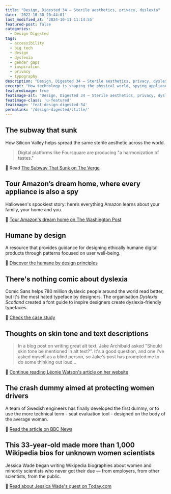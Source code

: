 ```yaml
---
title: "Design, Digested 34 – Sterile aesthetics, privacy, dyslexia"
date: '2022-10-30 20:44:01'
last_modified_at: '2024-10-11 11:14:55'
featured-post: false
categories:
  - Design Digested
tags:
  - accessibility
  - big tech
  - design
  - dyslexia
  - gender gaps
  - inspiration
  - privacy
  - typography
description: "Design, Digested 34 – Sterile aesthetics, privacy, dyslexia"
excerpt: "How technology is shaping the physical world, spying appliances, dyslexia-friendly typefaces and more."
featuredimage: true
featimage-alt: "Design, Digested 34 – Sterile aesthetics, privacy, dyslexia"
featimage-class: 'u-featured'
featimage: 'feat-design-digested-34'
permalink: '/design-digested/:title/'
---
```

## The subway that sunk

How Silicon Valley helps spread the same sterile aesthetic across the world. 

> Digital platforms like Foursquare are producing "a harmonization of tastes."

🔗 Read [The Subway That Sunk on The Verge](https://www.theverge.com/2016/8/3/12325104/airbnb-aesthetic-global-minimalism-startup-gentrification)

## Tour Amazon’s dream home, where every appliance is also a spy

Halloween's spookiest story: here’s everything Amazon learns about your family, your home and you.

🔗 [Tour Amazon's dream home on The Washington Post](https://www.washingtonpost.com/technology/interactive/2022/amazon-smart-home/)

## Humane by design

A resource that provides guidance for designing ethically humane digital products through patterns focused on user well-being.

🔗 [Discover the humane by design principles](https://humanebydesign.com/)

## There's nothing comic about dyslexia

Comic Sans helps 780 million dyslexic people around the world read better, but it's the most hated typeface by designers. The organisation _Dyslexia Scotland_ created a font guide to inspire designers create dyslexia-friendly typefaces.

🔗 [Check the case study](https://www.masoheck.com/work/theres-nothing-comic-about-dyslexia)

## Thoughts on skin tone and text descriptions

> In a blog post on writing great alt text, Jake Archibald asked "Should skin tone be mentioned in alt text?". It's a good question, and one I've asked myself as a blind person, so Jake's post has prompted me to do some thinking out loud...

🔗 [Continue reading Léonie Watson's article on her website](https://tink.uk/thoughts-on-skin-tone-and-text-descriptions/)

## The crash dummy aimed at protecting women drivers

A team of Swedish engineers has finally developed the first dummy, or to use the more technical term - seat evaluation tool - designed on the body of the average woman.

🔗 [Read the article on BBC News](https://www.bbc.com/news/technology-62877930)

## This 33-year-old made more than 1,000 Wikipedia bios for unknown women scientists

Jessica Wade began writing Wikipedia biographies about women and minority scientists who never got their due — from employers, from other scientists, from the public.

🔗 [Read about Jessica Wade's quest on Today.com](https://www.today.com/parents/jessica-wade-wikipedia-women-scientists-rcna51628)